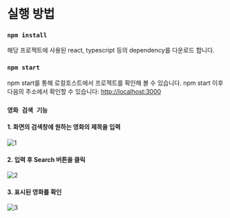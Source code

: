 # 실행 방법

### `npm install`

해당 프로젝트에 사용된 react, typescript 등의 dependency를 다운로드 합니다.

### `npm start`

npm start를 통해 로컬호스트에서 프로젝트를 확인해 볼 수 있습니다. npm start 이후 다음의 주소에서 확인할 수 있습니다: [http://localhost:3000](http://localhost:3000)

### `영화 검색 기능`

#### 1. 화면의 검색창에 원하는 영화의 제목을 입력

![1](https://user-images.githubusercontent.com/62026793/107503988-01ada100-6bde-11eb-9825-15a9c30e4565.JPG)

#### 2. 입력 후 Search 버튼을 클릭

![2](https://user-images.githubusercontent.com/62026793/107504115-2efa4f00-6bde-11eb-8754-d6911a08526f.JPG)

#### 3. 표시된 영화를 확인

![3](https://user-images.githubusercontent.com/62026793/107504190-49342d00-6bde-11eb-82c9-40461b930de7.JPG)
